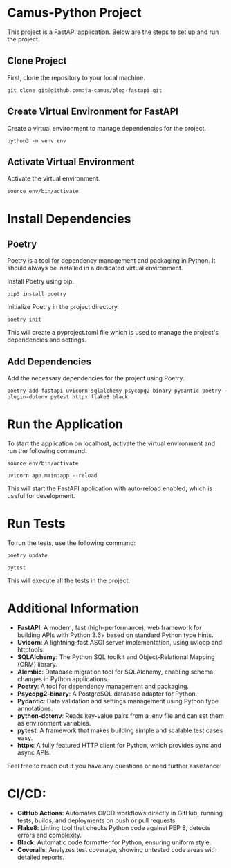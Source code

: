 # Camus-Python Project

This project is a FastAPI application. Below are the steps to set up and run the project.

## Clone Project

First, clone the repository to your local machine.

```
git clone git@github.com:ja-camus/blog-fastapi.git
```

## Create Virtual Environment for FastAPI
Create a virtual environment to manage dependencies for the project.

```
python3 -m venv env
```

## Activate Virtual Environment
Activate the virtual environment.

```
source env/bin/activate
```

# Install Dependencies
## Poetry
Poetry is a tool for dependency management and packaging in Python. It should always be installed in a dedicated virtual environment.

Install Poetry using pip.

```
pip3 install poetry
```

Initialize Poetry in the project directory.

```
poetry init
```

This will create a pyproject.toml file which is used to manage the project's dependencies and settings.


## Add Dependencies
Add the necessary dependencies for the project using Poetry.

```
poetry add fastapi uvicorn sqlalchemy psycopg2-binary pydantic poetry-plugin-dotenv pytest httpx flake8 black
```

# Run the Application
To start the application on localhost, activate the virtual environment and run the following command.

```
source env/bin/activate

uvicorn app.main:app --reload
```

This will start the FastAPI application with auto-reload enabled, which is useful for development.

# Run Tests
To run the tests, use the following command:

```
poetry update
```
```
pytest
```
This will execute all the tests in the project.

# Additional Information

- **FastAPI**: A modern, fast (high-performance), web framework for building APIs with Python 3.6+ based on standard Python type hints.
- **Uvicorn**: A lightning-fast ASGI server implementation, using uvloop and httptools.
- **SQLAlchemy**: The Python SQL toolkit and Object-Relational Mapping (ORM) library.
- **Alembic**: Database migration tool for SQLAlchemy, enabling schema changes in Python applications.
- **Poetry**: A tool for dependency management and packaging.
- **Psycopg2-binary**: A PostgreSQL database adapter for Python.
- **Pydantic**: Data validation and settings management using Python type annotations.
- **python-dotenv**: Reads key-value pairs from a .env file and can set them as environment variables.
- **pytest**: A framework that makes building simple and scalable test cases easy.
- **httpx**: A fully featured HTTP client for Python, which provides sync and async APIs.

Feel free to reach out if you have any questions or need further assistance!

# CI/CD:

- **GitHub Actions**: Automates CI/CD workflows directly in GitHub, running tests, builds, and deployments on push or pull requests.
- **Flake8**: Linting tool that checks Python code against PEP 8, detects errors and complexity.
- **Black**: Automatic code formatter for Python, ensuring uniform style.
- **Coveralls**: Analyzes test coverage, showing untested code areas with detailed reports.
